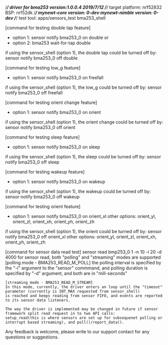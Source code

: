 <!--
#
# Licensed to the Apache Software Foundation (ASF) under one
# or more contributor license agreements.  See the NOTICE file
# distributed with this work for additional information
# regarding copyright ownership.  The ASF licenses this file
# to you under the Apache License, Version 2.0 (the
# "License"); you may not use this file except in compliance
# with the License.  You may obtain a copy of the License at
#
# http://www.apache.org/licenses/LICENSE-2.0
#
# Unless required by applicable law or agreed to in writing,
# software distributed under the License is distributed on an
# "AS IS" BASIS, WITHOUT WARRANTIES OR CONDITIONS OF ANY
#  KIND, either express or implied.  See the License for the
# specific language governing permissions and limitations
# under the License.
#
-->



/*********************************************************/
driver for bma253
version:1.0.0.4  2019/7/12 
/*********************************************************/
target platform: nrf52832
BSP: nrf52dk
/*********************************************************/
mynewt-core version: 0-dev
mynewt-nimble version: 0-dev
/*********************************************************/
test tool: apps/sensors_test
           bma253_shell

[command for testing double tap feature]
- option 1:
sensor notify bma253_0 on double
or
- option 2:
bma253 wait-for-tap double

if using the sensor_shell (option 1), the double tap could be turned off by:
sensor notify bma253_0 off double


[command for testing low_g feature]
- option 1:
sensor notify bma253_0 on freefall


if using the sensor_shell (option 1), the low_g could be turned off by:
sensor notify bma253_0 off freefall

[command for testing orient change feature]
- option 1:
sensor notify bma253_0 on orient


if using the sensor_shell (option 1), the orient change could be turned off by:
sensor notify bma253_0 off orient

[command for testing sleep feature]
- option 1:
sensor notify bma253_0 on sleep


if using the sensor_shell (option 1), the sleep could be turned off by:
sensor notify bma253_0 off sleep

[command for testing wakeup feature]
- option 1:
sensor notify bma253_0 on wakeup


if using the sensor_shell (option 1), the wakeup could be turned off by:
sensor notify bma253_0 off wakeup


[command for testing orient feature]
- option 1:
sensor notify bma253_0 on orient_xl
other options: orient_yl, orient_zl, orient_xh, orient_yh, orient_zh

if using the sensor_shell (option 1), the orient could be turned off by:
sensor notify bma253_0 off orient_xl
other options: orient_yl, orient_zl, orient_xh, orient_yh, orient_zh

[command for sensor data read test]
sensor read bmp253_0 1 -n 10 -i 20 -d 4000
    for sensor read, both "polling" and "streaming" modes are supported
    [polling mode - BMA253_READ_M_POLL]
    the polling interval is specified by the "-i" argument to the "sensor" commmand, and
    polling duration is specified by "-d" argument, and both are in "mill-seconds"

    [streaming mode - BMA253_READ_M_STREAM]
    In this mode, currently, the driver enters an loop until the "timeout" parameter (currently is INT_MAX requested from sensor_shell)
    is reached and keeps reading from sensor FIFO, and events are reported to its sensor data listeners.

    The way the driver is implemented may be changed in future if sensor framework split read request in to two API calls:
    setup_read(this is where sensors are set up for subsequenet polling or interrupt based streaming), and poll()/report_data().


Any feedback is welcome, please write to our support contact for any questions or suggestions.

